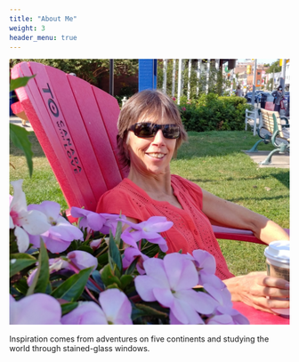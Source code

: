 ```yaml
---
title: "About Me"
weight: 3
header_menu: true
---
```


![Doley Henderson](images/dh.jpg)

Inspiration comes from adventures on five continents and studying the world through stained-glass windows. 
